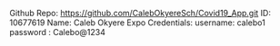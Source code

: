 Github Repo: https://github.com/CalebOkyereSch/Covid19_App.git
ID: 10677619
Name: Caleb Okyere
Expo Credentials: username: calebo1 password : Calebo@1234
